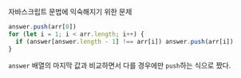 자바스크립트 문법에 익숙해지기 위한 문제  

```js
answer.push(arr[0])
for (let i = 1; i < arr.length; i++) {
  if (answer[answer.length - 1] !== arr[i]) answer.push(arr[i])
}
```
`answer` 배열의 마지막 값과 비교하면서 다를 경우에만 `push`하는 식으로 짰다.